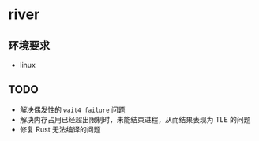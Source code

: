 # river

## 环境要求

- linux

## TODO

- 解决偶发性的 `wait4 failure` 问题
- 解决内存占用已经超出限制时，未能结束进程，从而结果表现为 TLE 的问题
- 修复 Rust 无法编译的问题
